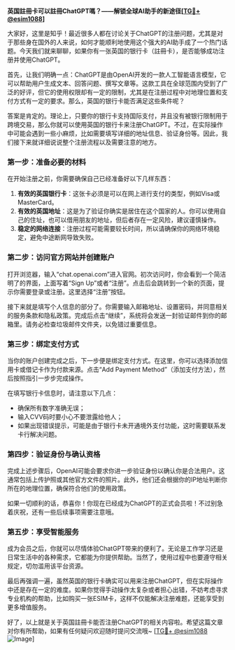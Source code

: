 **英国註冊卡可以註冊ChatGPT嗎？——解锁全球AI助手的新途径[[TG💪+ @esim1088](https://t.me/s/esim1088)]**

大家好，这里是知乎！最近很多人都在讨论关于ChatGPT的注册问题，尤其是对于那些身在国外的人来说，如何才能顺利地使用这个强大的AI助手成了一个热门话题。今天我们就来聊聊，如果你有一张英国的银行卡（註冊卡），是否能够成功注册并使用ChatGPT。

首先，让我们明确一点：ChatGPT是由OpenAI开发的一款人工智能语言模型，它可以帮助用户生成文本、回答问题、撰写文章等。这款工具在全球范围内受到了广泛的好评，但它的使用权限却有一定的限制，尤其是在注册过程中对地理位置和支付方式有一定的要求。那么，英国的银行卡能否满足这些条件呢？

答案是肯定的。理论上，只要你的银行卡支持国际支付，并且没有被银行限制用于跨境交易，那么你就可以使用英国的银行卡来注册ChatGPT。不过，在实际操作中可能会遇到一些小麻烦，比如需要填写详细的地址信息、验证身份等。因此，我们接下来就详细说说整个注册流程以及需要注意的地方。

### **第一步：准备必要的材料**

在开始注册之前，你需要确保自己已经准备好以下几样东西：

1. **有效的英国银行卡**：这张卡必须是可以在网上进行支付的类型，例如Visa或MasterCard。
2. **有效的英国地址**：这是为了验证你确实是居住在这个国家的人。你可以使用自己的住址，也可以借用朋友的地址，但后者存在一定风险，建议谨慎操作。
3. **稳定的网络连接**：注册过程可能需要较长时间，所以请确保你的网络环境稳定，避免中途断网导致失败。

### **第二步：访问官方网站并创建账户**

打开浏览器，输入“chat.openai.com”进入官网。初次访问时，你会看到一个简洁明了的界面，上面写着“Sign Up”或者“注册”。点击后会跳转到一个新的页面，提示你需要登录或注册。这里选择“注册”按钮。

接下来就是填写个人信息的部分了。你需要输入邮箱地址、设置密码，并同意相关的服务条款和隐私政策。完成后点击“继续”，系统将会发送一封验证邮件到你的邮箱里。请务必检查垃圾邮件文件夹，以免错过重要信息。

### **第三步：绑定支付方式**

当你的账户创建完成之后，下一步便是绑定支付方式。在这里，你可以选择添加信用卡或借记卡作为付款来源。点击“Add Payment Method”（添加支付方法），然后按照指引一步步完成操作。

在填写银行卡信息时，请注意以下几点：
- 确保所有数字准确无误；
- 输入CVV码时要小心不要泄露给他人；
- 如果出现错误提示，可能是由于银行卡未开通境外支付功能，这时需要联系发卡行解决问题。

### **第四步：验证身份与确认资格**

完成上述步骤后，OpenAI可能会要求你进一步验证身份以确认你是合法用户。这通常包括上传护照或其他官方文件的照片。此外，他们还会根据你的IP地址判断你所在的地理位置，确保符合他们的使用政策。

如果一切顺利的话，恭喜你！你现在已经成为ChatGPT的正式会员啦！不过别急着庆祝，还有一些后续事项需要注意哦。

### **第五步：享受智能服务**

成为会员之后，你就可以尽情体验ChatGPT带来的便利了。无论是工作学习还是日常生活中的各种需求，它都能为你提供帮助。当然了，使用过程中也要遵守相关规定，切勿滥用该平台资源。

最后再强调一遍，虽然英国的银行卡确实可以用来注册ChatGPT，但在实际操作中还是存在一定的难度。如果你觉得手动操作太复杂或者担心出错，不妨考虑寻求专业机构的帮助，比如购买一张ESIM卡，这样不仅能解决注册难题，还能享受到更多增值服务。

好了，以上就是关于英国註冊卡能否注册ChatGPT的相关内容啦。希望这篇文章对你有所帮助，如果有任何疑问欢迎随时提问交流哦~ [[TG💪+ @esim1088](https://t.me/s/esim1088) ![Image](https://i.postimg.cc/4NQfJmqS/Snipaste-2025-05-13-00-14-12.png)]